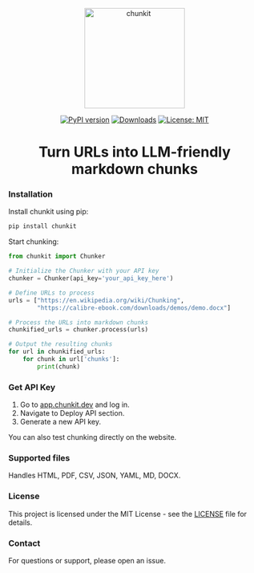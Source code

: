 <p align="center">
  <img src="https://raw.githubusercontent.com/hypergrok/chunkit/main/chn.png" alt="chunkit" width="200"/>
</p>

<div align="center">
  <a href="https://badge.fury.io/py/chunkit"><img src="https://badge.fury.io/py/chunkit.svg" alt="PyPI version" /></a>
  <a href="https://pepy.tech/project/chunkit"><img src="https://pepy.tech/badge/chunkit" alt="Downloads" /></a>
  <a href="https://opensource.org/licenses/MIT"><img src="https://img.shields.io/badge/License-MIT-yellow.svg" alt="License: MIT" /></a>
</div>

<h1 align="center">Turn URLs into LLM-friendly markdown chunks</h1>

### Installation

Install chunkit using pip:

```bash
pip install chunkit
```

Start chunking:

```python
from chunkit import Chunker

# Initialize the Chunker with your API key
chunker = Chunker(api_key='your_api_key_here')

# Define URLs to process
urls = ["https://en.wikipedia.org/wiki/Chunking",
        "https://calibre-ebook.com/downloads/demos/demo.docx"]

# Process the URLs into markdown chunks
chunkified_urls = chunker.process(urls)

# Output the resulting chunks
for url in chunkified_urls:
    for chunk in url['chunks']:
        print(chunk)
```

### Get API Key

1. Go to [app.chunkit.dev](https://app.chunkit.dev) and log in.
2. Navigate to Deploy API section.
3. Generate a new API key.

You can also test chunking directly on the website.

### Supported files

Handles HTML, PDF, CSV, JSON, YAML, MD, DOCX.

### License

This project is licensed under the MIT License - see the [LICENSE](LICENSE) file for details.

### Contact

For questions or support, please open an issue.